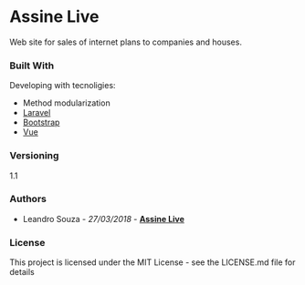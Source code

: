 # Assine Live 

Web site for sales of internet plans to companies and houses.


### Built With

Developing with tecnoligies:

- Method modularization
- [Laravel](https://laravel.com/)
- [Bootstrap](https://getbootstrap.com/)
- [Vue](https://br.vuejs.org/)

###  Versioning

1.1

### Authors
- Leandro Souza - *27/03/2018*  -  **[Assine Live](https://github.com/santiagomarcos/assinelive.com.br/master)**

### License

This project is licensed under the MIT License - see the LICENSE.md file for details